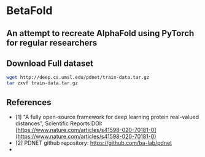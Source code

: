 # BetaFold

## An attempt to recreate AlphaFold using PyTorch for regular researchers

## Download Full dataset

```bash
wget http://deep.cs.umsl.edu/pdnet/train-data.tar.gz
tar zxvf train-data.tar.gz
```

## References

- [1] "A fully open-source framework for deep learning protein real-valued distances", Scientific Reports DOI: [https://www.nature.com/articles/s41598-020-70181-0](https://www.nature.com/articles/s41598-020-70181-0)
- [2] PDNET github repository: https://github.com/ba-lab/pdnet
- 